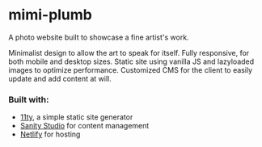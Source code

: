 # mimi-plumb

A photo website built to showcase a fine artist's work.

Minimalist design to allow the art to speak for itself.
Fully responsive, for both mobile and desktop sizes.
Static site using vanilla JS and lazyloaded images to optimize performance.
Customized CMS for the client to easily update and add content at will.

### Built with:

- [11ty](https://11ty.io), a simple static site generator
- [Sanity Studio](https://www.sanity.io/) for content management
- [Netlify](https://netlify.com) for hosting
